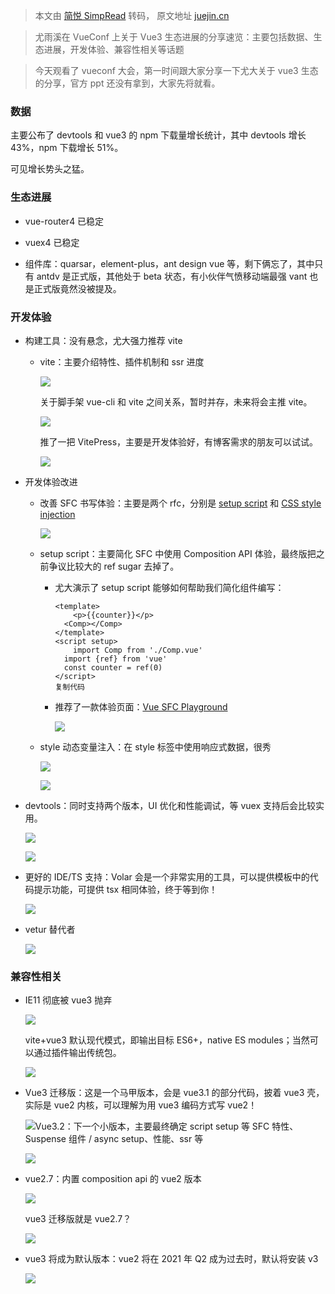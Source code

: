 > 本文由 [简悦 SimpRead](http://ksria.com/simpread/) 转码， 原文地址 [juejin.cn](https://juejin.cn/post/6964997137025204260)

> 尤雨溪在 VueConf 上关于 Vue3 生态进展的分享速览：主要包括数据、生态进展，开发体验、兼容性相关等话题

> 今天观看了 vueconf 大会，第一时间跟大家分享一下尤大关于 vue3 生态的分享，官方 ppt 还没有拿到，大家先将就看。

### 数据

主要公布了 devtools 和 vue3 的 npm 下载量增长统计，其中 devtools 增长 43%，npm 下载增长 51%。

可见增长势头之猛。

### 生态进展

*   vue-router4 已稳定
    
*   vuex4 已稳定
    
*   组件库：quarsar，element-plus，ant design vue 等，剩下俩忘了，其中只有 antdv 是正式版，其他处于 beta 状态，有小伙伴气愤移动端最强 vant 也是正式版竟然没被提及。
    

### 开发体验

*   构建工具：没有悬念，尤大强力推荐 vite
    
    *   vite：主要介绍特性、插件机制和 ssr 进度
        
        ![](https://p3-juejin.byteimg.com/tos-cn-i-k3u1fbpfcp/ac13ce379e444d30b1ec1255cc725ffc~tplv-k3u1fbpfcp-zoom-1.image)
        
        关于脚手架 vue-cli 和 vite 之间关系，暂时并存，未来将会主推 vite。
        
        ![](https://p3-juejin.byteimg.com/tos-cn-i-k3u1fbpfcp/b2735df888f4433ebeef1dfa8c3caac0~tplv-k3u1fbpfcp-zoom-1.image)
        
        推了一把 VitePress，主要是开发体验好，有博客需求的朋友可以试试。
        
        ![](https://p3-juejin.byteimg.com/tos-cn-i-k3u1fbpfcp/3216c13ed0b2410482cd1b0c78f0774f~tplv-k3u1fbpfcp-zoom-1.image)
        
*   开发体验改进
    
    *   改善 SFC 书写体验：主要是两个 rfc，分别是 [setup script](https://github.com/vuejs/rfcs/pull/227) 和 [CSS style injection](https://github.com/vuejs/rfcs/pull/231)
        
        ![](https://p3-juejin.byteimg.com/tos-cn-i-k3u1fbpfcp/65ecbb7c8c7941599b98513c8e94c4e0~tplv-k3u1fbpfcp-zoom-1.image)
        
    *   setup script：主要简化 SFC 中使用 Composition API 体验，最终版把之前争议比较大的 ref sugar 去掉了。
        
        *   尤大演示了 setup script 能够如何帮助我们简化组件编写：
            
            ```
            <template>
            	<p>{{counter}}</p>
              <Comp></Comp>
            </template>
            <script setup>
            	import Comp from './Comp.vue'
              import {ref} from 'vue'
              const counter = ref(0)
            </script>
            复制代码
            ```
            
        *   推荐了一款体验页面：[Vue SFC Playground](http://sfc.vuejs.org/)
            
            ![](https://p3-juejin.byteimg.com/tos-cn-i-k3u1fbpfcp/09216971af7e4570bcec58415bfd47b1~tplv-k3u1fbpfcp-zoom-1.image)
            
    *   style 动态变量注入：在 style 标签中使用响应式数据，很秀
        
        ![](https://p3-juejin.byteimg.com/tos-cn-i-k3u1fbpfcp/1b64792bf52e41379f9593ebd5571b1d~tplv-k3u1fbpfcp-zoom-1.image)
        
        ![](https://p3-juejin.byteimg.com/tos-cn-i-k3u1fbpfcp/becd95de70bc475c892802715d8e9994~tplv-k3u1fbpfcp-zoom-1.image)
        
*   devtools：同时支持两个版本，UI 优化和性能调试，等 vuex 支持后会比较实用。
    
    ![](https://p3-juejin.byteimg.com/tos-cn-i-k3u1fbpfcp/de28355d93164843ba6ac6296b47be30~tplv-k3u1fbpfcp-zoom-1.image)
    
    ![](https://p3-juejin.byteimg.com/tos-cn-i-k3u1fbpfcp/270c77cf89994691891b1253b97e0edc~tplv-k3u1fbpfcp-zoom-1.image)
    
*   更好的 IDE/TS 支持：Volar 会是一个非常实用的工具，可以提供模板中的代码提示功能，可提供 tsx 相同体验，终于等到你！
    
    ![](https://p3-juejin.byteimg.com/tos-cn-i-k3u1fbpfcp/ebaf3cbab57f44a6bd08fcfe0cea4709~tplv-k3u1fbpfcp-zoom-1.image)
    
*   vetur 替代者
    
    ![](https://p3-juejin.byteimg.com/tos-cn-i-k3u1fbpfcp/78a7fbb9b0c74c07b34781d79f69f561~tplv-k3u1fbpfcp-zoom-1.image)
    

### 兼容性相关

*   IE11 彻底被 vue3 抛弃
    
    ![](https://p3-juejin.byteimg.com/tos-cn-i-k3u1fbpfcp/3a37dd3a816d4d7691f2ddd232c64953~tplv-k3u1fbpfcp-zoom-1.image)
    
    vite+vue3 默认现代模式，即输出目标 ES6+，native ES modules；当然可以通过插件输出传统包。
    
    ![](https://p3-juejin.byteimg.com/tos-cn-i-k3u1fbpfcp/e9d7b1a8edac45debcdd52570d3df1eb~tplv-k3u1fbpfcp-zoom-1.image)
    
*   Vue3 迁移版：这是一个马甲版本，会是 vue3.1 的部分代码，披着 vue3 壳，实际是 vue2 内核，可以理解为用 vue3 编码方式写 vue2！
    
    ![](https://p3-juejin.byteimg.com/tos-cn-i-k3u1fbpfcp/7ae036ac70184d2f8f7f02731f9faae0~tplv-k3u1fbpfcp-zoom-1.image)Vue3.2：下一个小版本，主要最终确定 script setup 等 SFC 特性、Suspense 组件 / async setup、性能、ssr 等
    
    ![](https://p3-juejin.byteimg.com/tos-cn-i-k3u1fbpfcp/c5292270c4f44acf9e443f49e6d0e232~tplv-k3u1fbpfcp-zoom-1.image)
    
*   vue2.7：内置 composition api 的 vue2 版本
    
    ![](https://p3-juejin.byteimg.com/tos-cn-i-k3u1fbpfcp/099b6ed94f534190a47fae81302645e5~tplv-k3u1fbpfcp-zoom-1.image)
    
    vue3 迁移版就是 vue2.7？
    
    ![](https://p3-juejin.byteimg.com/tos-cn-i-k3u1fbpfcp/f8363405ec7144f3a8fe23ac56bc9d3f~tplv-k3u1fbpfcp-zoom-1.image)
    
*   vue3 将成为默认版本：vue2 将在 2021 年 Q2 成为过去时，默认将安装 v3
    
    ![](https://p3-juejin.byteimg.com/tos-cn-i-k3u1fbpfcp/a2dbdcd69f2e488c80329479311ae602~tplv-k3u1fbpfcp-zoom-1.image)